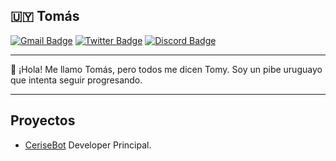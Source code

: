 ## :uruguay: Tomás 
[![Gmail Badge](https://img.shields.io/badge/-Gmail-c14438?style=flat-square&logo=Gmail&logoColor=white&link=mailto:tomas.abcontacto@gmail.com)](mailto:tomas.abcontacto@gmail.com)
[![Twitter Badge](https://img.shields.io/badge/-Twitter-1da1f2?style=flat-square&labelColor=1da1f2&logo=twitter&logoColor=white&link=https://www.twitter.com/idktomas_/)](https://www.twitter.com/idktomas_/)
[![Discord Badge](https://img.shields.io/badge/Discord-blue?logo=discord&logoColor=white)](https://discordapp.com/users/454774829162430483)

----

:wave: ¡Hola! Me llamo Tomás, pero todos me dicen Tomy. Soy un pibe uruguayo que intenta seguir progresando.

----

## Proyectos
- [CeriseBot](https://discord.gg/A4RnqucV4k) Developer Principal.
